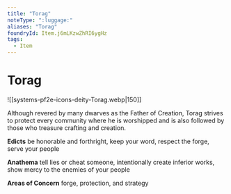 ```yaml
---
title: "Torag"
noteType: ":luggage:"
aliases: "Torag"
foundryId: Item.j6mLKzwZhRI6ygHz
tags:
  - Item
---
```


# Torag
![[systems-pf2e-icons-deity-Torag.webp|150]]

Although revered by many dwarves as the Father of Creation, Torag strives to protect every community where he is worshipped and is also followed by those who treasure crafting and creation.

**Edicts** be honorable and forthright, keep your word, respect the forge, serve your people

**Anathema** tell lies or cheat someone, intentionally create inferior works, show mercy to the enemies of your people

**Areas of Concern** forge, protection, and strategy
